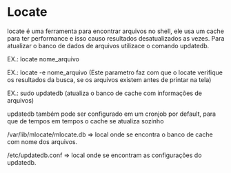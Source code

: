 # Locate

locate é uma ferramenta para encontrar arquivos  no shell, ele usa um cache para ter performance e isso causo resultados desatualizados as vezes. Para atualizar o banco de dados de arquivos utilizace o comando updatedb.

EX.: locate nome_arquivo

EX.: locate -e nome_arquivo (Este parametro faz com que o locate verifique os resultados da busca, se os arquivos existem antes de printar na tela)

EX.: sudo updatedb (atualiza o banco de cache com informações de arquivos)

updatedb também pode ser configurado em um cronjob por default, para que de tempos em tempos o cache se atualiza sozinho

/var/lib/mlocate/mlocate.db => local onde se encontra o banco de cache com nome dos arquivos.

/etc/updatedb.conf => local onde se encontram as configurações do updatedb.